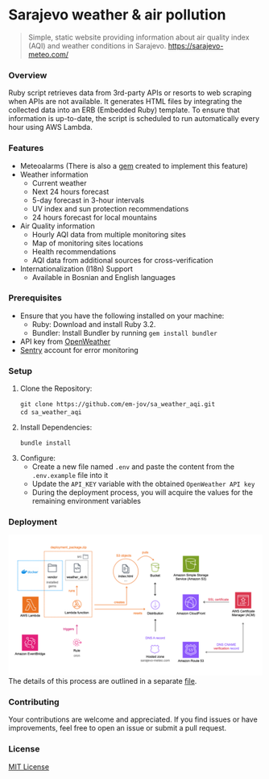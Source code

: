 # Sarajevo weather & air pollution
> Simple, static website providing information about air quality index (AQI) and weather conditions in Sarajevo. https://sarajevo-meteo.com/

### Overview

Ruby script retrieves data from 3rd-party APIs or resorts to web scraping when APIs are not available. It generates HTML files by integrating the collected data into an ERB (Embedded Ruby) template. To ensure that information is up-to-date, the script is scheduled to run automatically every hour using AWS Lambda.

### Features
- Meteoalarms (There is also a [gem](https://github.com/em-jov/meteoalarm) created to implement this feature)
- Weather information
    - Current weather 
    - Next 24 hours forecast
    - 5-day forecast in 3-hour intervals
    - UV index and sun protection recommendations
    - 24 hours forecast for local mountains 
- Air Quality information
    - Hourly AQI data from multiple monitoring sites
    - Map of monitoring sites locations 
    - Health recommendations
    - AQI data from additional sources for cross-verification
- Internationalization (I18n) Support
    - Available in Bosnian and English languages

### Prerequisites

- Ensure that you have the following installed on your machine:
    - Ruby: Download and install Ruby 3.2.
    - Bundler: Install Bundler by running `gem install bundler`
- API key from [OpenWeather](https://openweathermap.org/api)
- [Sentry](https://sentry.io) account for error monitoring   

### Setup
1. Clone the Repository:
    ```
    git clone https://github.com/em-jov/sa_weather_aqi.git
    cd sa_weather_aqi
    ```
2. Install Dependencies:
    ```
    bundle install
    ```
3. Configure:
    - Create a new file named `.env` and paste the content from the `.env.example` file into it
    - Update the `API_KEY` variable with the obtained `OpenWeather API key`
    - During the deployment process, you will acquire the values for the remaining environment variables

### Deployment

![image info](./images/deployment.png)
The details of this process are outlined in a separate [file](DEPLOYMENT.md).

### Contributing
Your contributions are welcome and appreciated. If you find issues or have improvements, feel free to open an issue or submit a pull request.

### License
[MIT License](MIT-LICENCE.txt)